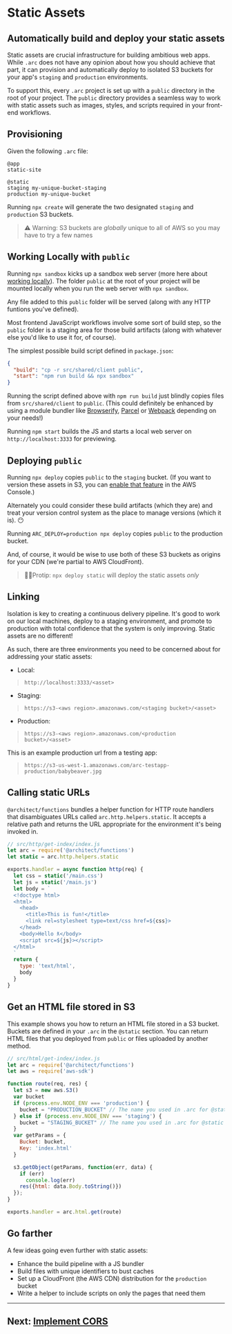 # Static Assets

## Automatically build and deploy your static assets


Static assets are crucial infrastructure for building ambitious web apps. While `.arc` does not have any opinion about how you should achieve that part, it can provision and automatically deploy to isolated S3 buckets for your app's `staging` and `production` environments.

To support this, every `.arc` project is set up with a `public` directory in the root of your project. The `public` directory provides a seamless way to work with static assets such as images, styles, and scripts required in your front-end workflows.


## Provisioning

Given the following `.arc` file:

```arc
@app
static-site

@static
staging my-unique-bucket-staging
production my-unique-bucket
```

Running `npx create` will generate the two designated `staging` and `production` S3 buckets.

> ⚠️ Warning: S3 buckets are _globally_ unique to all of AWS so you may have to try a few names


## Working Locally with `public`

Running `npx sandbox` kicks up a sandbox web server (more here about [working locally](/guides/offline)). The folder `public` at the root of your project will be mounted locally when you run the web server with `npx sandbox`.

Any file added to this `public` folder will be served (along with any HTTP funtions you've defined).

Most frontend JavaScript workflows involve some sort of build step, so the `public` folder is a staging area for those build artifacts (along with whatever else you'd like to use it for, of course).

The simplest possible build script defined in `package.json`:

```json
{
  "build": "cp -r src/shared/client public",
  "start": "npm run build && npx sandbox"
}
```

Running the script defined above with `npm run build` just blindly copies files from `src/shared/client` to `public`. (This could definitely be enhanced by using a module bundler like [Browserify](http://browserify.org/), [Parcel](https://parceljs.org/) or [Webpack](https://webpack.js.org/) depending on your needs!)

Running `npm start` builds the JS and starts a local web server on `http://localhost:3333` for previewing.


## Deploying `public`

Running `npx deploy` copies `public` to the `staging` bucket. (If you want to version these assets in S3, you can [enable that feature](https://docs.aws.amazon.com/AmazonS3/latest/dev/Versioning.html) in the AWS Console.)

Alternately you could consider these build artifacts (which they are) and treat your version control system as the place to manage versions (which it is). 😶

Running `ARC_DEPLOY=production npx deploy` copies `public` to the production bucket.

And, of course, it would be wise to use both of these S3 buckets as origins for your CDN (we're partial to AWS CloudFront).

> 🏌️‍♀️Protip: `npx deploy static` will deploy the static assets _only_


## Linking

Isolation is key to creating a continuous delivery pipeline. It's good to work on our local machines, deploy to a staging environment, and promote to production with total confidence that the system is only improving. Static assets are no different!

As such, there are three environments you need to be concerned about for addressing your static assets:

- Local:
> `http://localhost:3333/<asset>`
- Staging:
> `https://s3-<aws region>.amazonaws.com/<staging bucket>/<asset>`
- Production:
> `https://s3-<aws region>.amazonaws.com/<production bucket>/<asset>`

This is an example production url from a testing app:
> `https://s3-us-west-1.amazonaws.com/arc-testapp-production/babybeaver.jpg`


## Calling static URLs

`@architect/functions` bundles a helper function for HTTP route handlers that disambiguates URLs called `arc.http.helpers.static`. It accepts a relative path and returns the URL appropriate for the environment it's being invoked in.

```javascript
// src/http/get-index/index.js
let arc = require('@architect/functions')
let static = arc.http.helpers.static

exports.handler = async function http(req) {
  let css = static('/main.css')
  let js = static('/main.js')
  let body = `
  <!doctype html>
  <html>
    <head>
      <title>This is fun!</title>
      <link rel=stylesheet type=text/css href=${css}>
    </head>
    <body>Hello ƛ</body>
    <script src=${js}></script>
  </html>
  `
  return {
    type: 'text/html',
    body
  }
}
```


## Get an HTML file stored in S3

This example shows you how to return an HTML file stored in a S3 bucket. Buckets are defined in your `.arc` in the `@static` section. You can return HTML files that you deployed from `public` or files uploaded by another method.

```javascript
// src/html/get-index/index.js
let arc = require('@architect/functions')
let aws = require('aws-sdk')

function route(req, res) {
  let s3 = new aws.S3()
  var bucket
  if (process.env.NODE_ENV === 'production') {
    bucket = "PRODUCTION_BUCKET" // The name you used in .arc for @static production
  } else if (process.env.NODE_ENV === 'staging') {
    bucket = "STAGING_BUCKET" // The name you used in .arc for @static staging
  }
  var getParams = {
    Bucket: bucket,
    Key: 'index.html'
  }

  s3.getObject(getParams, function(err, data) {
    if (err)
      console.log(err)
    res({html: data.Body.toString()})
  });
}

exports.handler = arc.html.get(route)
```


## Go farther

A few ideas going even further with static assets:
- Enhance the build pipeline with a JS bundler
- Build files with unique identifiers to bust caches
- Set up a CloudFront (the AWS CDN) distribution for the `production` bucket
- Write a helper to include scripts on only the pages that need them

<hr>


## Next: [Implement CORS](/guides/cors)
